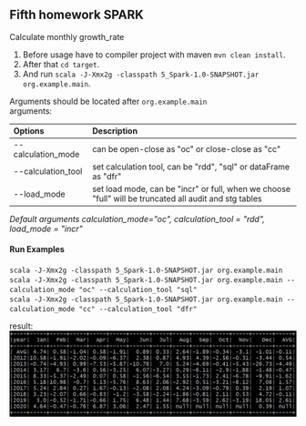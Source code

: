 ## Fifth homework SPARK
Calculate monthly growth_rate

1. Before usage have to compiler project with maven `mvn clean install`. 
2. After that `cd target`.  
3. And run `scala -J-Xmx2g -classpath 5_Spark-1.0-SNAPSHOT.jar org.example.main`.


Arguments should be located after `org.example.main`  
arguments:  

Options            | Description
:------------------| :---------------------------------------------------
--calculation_mode | can be open-close as "oc" or close-close as "cc"
--calculation_tool | set calculation tool, can be "rdd", "sql" or dataFrame as "dfr"
--load_mode        | set load mode, can be "incr" or full, when we choose "full" will be truncated all audit and stg tables

*Default arguments calculation_mode="oc", calculation_tool = "rdd", load_mode = "incr"*

#### Run Examples
`scala -J-Xmx2g -classpath 5_Spark-1.0-SNAPSHOT.jar org.example.main`   
`scala -J-Xmx2g -classpath 5_Spark-1.0-SNAPSHOT.jar org.example.main --calculation_mode "oc" --calculation_tool "sql"`  
`scala -J-Xmx2g -classpath 5_Spark-1.0-SNAPSHOT.jar org.example.main --calculation_mode "cc" --calculation_tool "dfr"`     

result:  
![results](screenshots/dfr_results.jpg)

